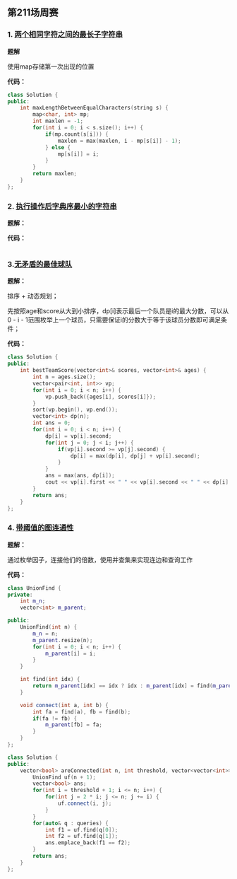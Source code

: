 ## 第211场周赛

### 1. [两个相同字符之间的最长子字符串](https://leetcode-cn.com/problems/largest-substring-between-two-equal-characters/)

**题解**

使用map存储第一次出现的位置

**代码：**

```c++
class Solution {
public:
    int maxLengthBetweenEqualCharacters(string s) {
        map<char, int> mp;
        int maxlen = -1;
        for(int i = 0; i < s.size(); i++) {
            if(mp.count(s[i])) {
                maxlen = max(maxlen, i - mp[s[i]] - 1);
            } else {
                mp[s[i]] = i;
            }
        }
        return maxlen;
    }
};
```

### 2. [执行操作后字典序最小的字符串](https://leetcode-cn.com/problems/lexicographically-smallest-string-after-applying-operations/)

**题解：**



**代码：**

```c++

```

### 3.[无矛盾的最佳球队](https://leetcode-cn.com/problems/best-team-with-no-conflicts/)

**题解：**

排序 + 动态规划；

先按照age和score从大到小排序，dp[i]表示最后一个队员是i的最大分数，可以从0 - i - 1范围枚举上一个球员，只需要保证i的分数大于等于该球员分数即可满足条件；

**代码：**

```c++
class Solution {
public:
    int bestTeamScore(vector<int>& scores, vector<int>& ages) {
        int n = ages.size();
        vector<pair<int, int>> vp;
        for(int i = 0; i < n; i++) {
            vp.push_back({ages[i], scores[i]});
        }
        sort(vp.begin(), vp.end());
        vector<int> dp(n);
        int ans = 0;
        for(int i = 0; i < n; i++) {
            dp[i] = vp[i].second;
            for(int j = 0; j < i; j++) {
                if(vp[i].second >= vp[j].second) {
                    dp[i] = max(dp[i], dp[j] + vp[i].second);
                }
            }
            ans = max(ans, dp[i]);
            cout << vp[i].first << " " << vp[i].second << " " << dp[i] << endl;
        }
        return ans;
    }
};
```

### 4. [带阈值的图连通性](https://leetcode-cn.com/problems/graph-connectivity-with-threshold/)

**题解：**

通过枚举因子，连接他们的倍数，使用并查集来实现连边和查询工作

**代码：**

```c++
class UnionFind {
private:
    int m_n;
    vector<int> m_parent;

public:
    UnionFind(int n) {
        m_n = n;
        m_parent.resize(n);
        for(int i = 0; i < n; i++) {
            m_parent[i] = i;
        }
    }

    int find(int idx) {
        return m_parent[idx] == idx ? idx : m_parent[idx] = find(m_parent[idx]);
    }

    void connect(int a, int b) {
        int fa = find(a), fb = find(b);
        if(fa != fb) {
            m_parent[fb] = fa;
        }
    }
};

class Solution {
public:
    vector<bool> areConnected(int n, int threshold, vector<vector<int>>& queries) {
        UnionFind uf(n + 1);
        vector<bool> ans;
        for(int i = threshold + 1; i <= n; i++) {
            for(int j = 2 * i; j <= n; j += i) {
                uf.connect(i, j);
            }
        }
        for(auto& q : queries) {
            int f1 = uf.find(q[0]);
            int f2 = uf.find(q[1]);
            ans.emplace_back(f1 == f2);
        }
        return ans;
    }
};
```

